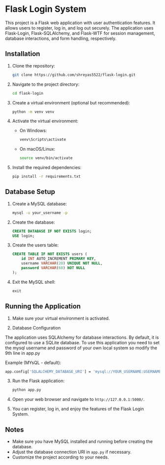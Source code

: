 # Flask Login System

This project is a Flask web application with user authentication features. It allows users to register, log in, and log out securely. The application uses Flask-Login, Flask-SQLAlchemy, and Flask-WTF for session management, database interactions, and form handling, respectively.

## Installation

1. Clone the repository:

    ```bash
    git clone https://github.com/shreyas5522/flask-login.git
    ```

2. Navigate to the project directory:

    ```bash
    cd flask-login
    ```

3. Create a virtual environment (optional but recommended):

    ```bash
    python -m venv venv
    ```

4. Activate the virtual environment:

    - On Windows:

        ```bash
        venv\Scripts\activate
        ```

    - On macOS/Linux:

        ```bash
        source venv/bin/activate
        ```

5. Install the required dependencies:

    ```bash
    pip install -r requirements.txt
    ```

## Database Setup

1. Create a MySQL database:

    ```bash
    mysql -u your_username -p
    ```

2. Create the database:

    ```sql
    CREATE DATABASE IF NOT EXISTS login;
    USE login;
    ```

3. Create the users table:

    ```sql
    CREATE TABLE IF NOT EXISTS users (
        id INT AUTO_INCREMENT PRIMARY KEY,
        username VARCHAR(20) UNIQUE NOT NULL,
        password VARCHAR(60) NOT NULL
    );
    ```

4. Exit the MySQL shell:

    ```sql
    exit
    ```

## Running the Application

1. Make sure your virtual environment is activated.

2.  Database Configuration

The application uses SQLAlchemy for database interactions. By default, it is configured to use a SQLite database. To use this application you need to set the mysql username and password of your own local system so modify the 9th line in app.py

Example (MYsQL - default):
```bash
app.config['SQLALCHEMY_DATABASE_URI'] = 'mysql://YOUR_USERNAME:USERNAME_PASSWORD@localhost/login'
```
3. Run the Flask application:

    ```bash
    python app.py
    ```

4. Open your web browser and navigate to `http://127.0.0.1:5000/`.

5. You can register, log in, and enjoy the features of the Flask Login System.

## Notes

- Make sure you have MySQL installed and running before creating the database.
- Adjust the database connection URI in `app.py` if necessary.
- Customize the project according to your needs.

